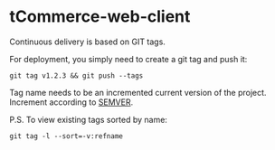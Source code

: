 # tCommerce-web-client

Continuous delivery is based on GIT tags.

For deployment, you simply need to create a git tag and push it:

```
git tag v1.2.3 && git push --tags
```
  
 
Tag name needs to be an incremented current version of the project. Increment according to [SEMVER](https://semver.org/).
 
P.S. To view existing tags sorted by name:
```
git tag -l --sort=-v:refname
```
